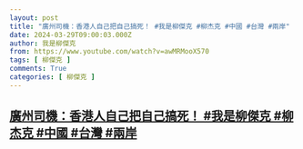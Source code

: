 ```yaml
---
layout: post
title: "廣州司機：香港人自己把自己搞死！ #我是柳傑克 #柳杰克 #中國 #台灣 #兩岸"
date: 2024-03-29T09:00:03.000Z
author: 我是柳傑克
from: https://www.youtube.com/watch?v=awMRMooX570
tags: [ 柳傑克 ]
comments: True
categories: [ 柳傑克 ]
---
```

<!--1711702803000-->
[廣州司機：香港人自己把自己搞死！ #我是柳傑克 #柳杰克 #中國 #台灣 #兩岸](https://www.youtube.com/watch?v=awMRMooX570)
------

<div>

</div>
